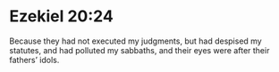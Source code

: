 # Ezekiel 20:24

Because they had not executed my judgments, but had despised my statutes, and had polluted my sabbaths, and their eyes were after their fathers’ idols.
